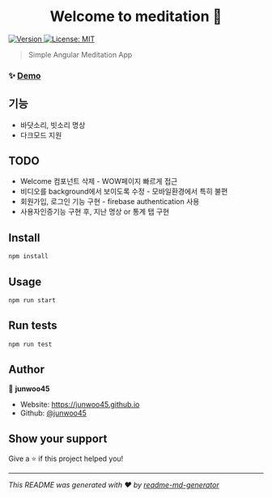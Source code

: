 <h1 align="center">Welcome to meditation 👋</h1>
<p>
  <a href="https://www.npmjs.com/package/meditation" target="_blank">
    <img alt="Version" src="https://img.shields.io/npm/v/meditation.svg">
  </a>
  <a href="#" target="_blank">
    <img alt="License: MIT" src="https://img.shields.io/badge/License-MIT-yellow.svg" />
  </a>
</p>

> Simple Angular Meditation App 


### ✨ [Demo](https://meditation-for-developer.firebaseapp.com)

## 기능

* 바닷소리, 빗소리 명상
* 다크모드 지원

## TODO

* Welcome 컴포넌트 삭제 - WOW페이지 빠르게 접근
* 비디오를 background에서 보이도록 수정 - 모바일환경에서 특히 불편
* 회원가입, 로그인 기능 구현 - firebase authentication 사용
* 사용자인증기능 구현 후, 지난 명상 or 통계 탭 구현

## Install

```sh
npm install
```

## Usage

```sh
npm run start
```

## Run tests

```sh
npm run test
```

## Author

👤 **junwoo45**

* Website: https://junwoo45.github.io
* Github: [@junwoo45](https://github.com/junwoo45)

## Show your support

Give a ⭐️ if this project helped you!

***
_This README was generated with ❤️ by [readme-md-generator](https://github.com/kefranabg/readme-md-generator)_
